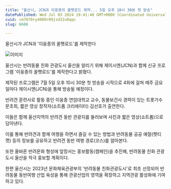 ```yaml
---
title: "울산시, JCN과 이웅종의 꿀펫로드 제작... 5일 오후 10시 30분 첫 방송"
datePublished: Wed Jul 03 2024 19:41:48 GMT+0000 (Coordinated Universal Time)
cuid: cm7070ry4000r09jsd32u0qqc
slug: 6686

---
```



울산시가 JCN과 '이웅종의 꿀펫로드'를 제작한다

![이미지](https://cdn.hashnode.com/res/hashnode/image/upload/v1739260878877/4a84327e-e594-450f-883c-38d7d75b8cb6.jpeg)

울산시는 반려동물 친화 관광도시 울산을 알리기 위해 제이시엔(JCN)과 함께 신규 프로그램 '이웅종의 꿀펫로드'를 제작한다고 밝혔다.

제작된 프로그램은 7월 5일 오후 10시 30분 첫 방송을 시작으로 4회에 걸쳐 매주 금요일마다 제이시엔(JCN)을 통해 방송될 예정이다.

반려견 훈련사로 활동 중인 이웅종 연암대학교 교수, 동물보건사 경력이 있는 트롯가수 문초희, 짧은 영상 창작자(쇼트폼 크리에이터) 김선호가 출연한다.

이들은 함께 울산지역의 반려견 동반 관광지를 둘러보며 사진과 짧은 영상(쇼트폼)으로 담아낸다.

이를 통해 반려견과 함께 여행을 하면서 즐길 수 있는 방법과 반려동물 공공 예절(펫티켓) 등의 정보를 공유하고 반려견 동반 여행 경로(코스)를 알아본다.

또한 올바른 반려문화 형성에 앞장서는 홍보활동(캠페인)을 추진해, 반려동물 친화 관광도시 울산을 적극 홍보할 계획이다.

한편 울산시는 2023년 문화체육관광부의 '반려동물 친화관광도시'로 최초 선정되어 반려동물 동반여행 산업 육성을 통해 관광산업의 영역을 확장하고 지역관광 활성화에 기여하고 있다.